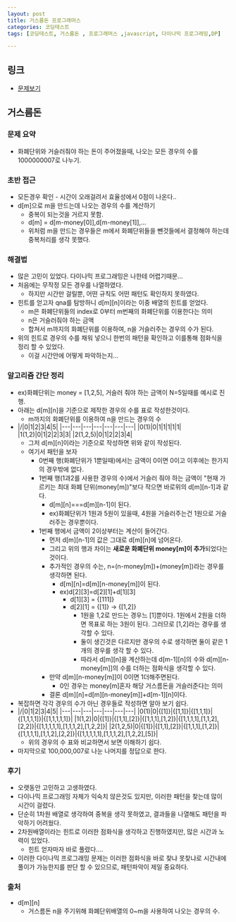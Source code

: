 ```yaml
---
layout: post
title: 거스름돈 프로그래머스
categories: 코딩테스트
tags: [코딩테스트, 거스름돈 , 프로그래머스 ,javascript, 다이나믹 프로그래밍,DP]

---
```

## 링크
- [문제보기](https://programmers.co.kr/learn/courses/30/lessons/12907)

## 거스름돈

### 문제 요약
- 화폐단위와 거슬러줘야 하는 돈이 주어졌을때, 나오는 모든 경우의 수를 1000000007로 나누기.

### 초반 접근
- 모든경우 확인 - 시간이 오래걸려서 효율성에서 0점이 나온다..
- d[m]으로 m을 만드는데 나오는 경우의 수를 계산하기
   - 중복이 되는것을 거르지 못함.
   - d[m] = d[m-money[0]],d[m-money[1]],...
   - 위처럼 m을 만드는 경우들은 m에서 화폐단위들을 뺀것들에서 결정해야 하는데 중복처리를 생각 못했다.

### 해결법
- 많은 고민이 있었다. 다이나믹 프로그래밍은 나한테 어렵기때문...
- 처음에는 무작정 모든 경우를 나열하였다.
   - 하지만 시간만 걸릴뿐, 어떤 규칙도 어떤 패턴도 확인하지 못하였다.
- 힌트를 얻고자 qna를 탐방하니 d[m][n]이라는 이중 배열의 힌트를 얻었다.
   - m은 화폐단위들의 index로 0부터 m번째의 화폐단위를 이용한다는 의미
   - n은 거슬러줘야 하는 금액
   - 합쳐서 m까지의 화폐단위를 이용하여, n을 거슬러주는 경우의 수가 된다.
- 위의 힌트로 경우의 수를 채워 넣으니 한번의 패턴을 확인하고 이를통해 점화식을 정리 할 수 있었다.
   - 이걸 시간안에 어떻게 파악하는지...

### 알고리즘 간단 정리
- ex)화폐단위는 money = [1,2,5], 거슬러 줘야 하는 금액이 N=5일때를 예시로 진행.
- 아래는 d[m][n]을 기준으로 제작한 경우의 수를 표로 작성한것이다.
   - m까지의 화폐단위를 이용하여 n을 만드는 경우의 수
- |/|0|1|2|3|4|5|
|---|---|---|---|---|---|---|
|0(1)|0|1|1|1|1|1|
|1(1,2)|0|1|2|2|3|3|
|2(1,2,5)|0|1|2|2|3|4|
   - 그저 d[m][n]이라는 기준으로 작성하면 위와 같이 작성된다.
   - 여기서 패턴을 보자
      - 0번째 행(화폐단위가 1뿐일때)에서는 금액이 0이면 0이고 이후에는 한가지의 경우밖에 없다.
      - 1번째 행(1과2를 사용한 경우의 수)에서 거슬러 줘야 하는 금액이 "현재 가르키는 최대 화폐 단위(money[m])"보다 작으면 바로위의 d[m][n-1]과 같다.
         - d[m][n]===d[m][n-1]이 된다.
         - ex)화폐단위가 1원과 5원이 있을때, 4원을 거슬러주는건 1원으로 거슬러주는 경우뿐이다.
      - 1번째 행에서 금액이 2이상부터는 계산이 들어간다.
         - 먼저 d[m][n-1]의 값은 그대로 d[m][n]에 넘어온다.
         - 그리고 위의 행과 차이는 **새로운 화폐단위 money[m]이 추가**되었다는 것이다.
         - 추가적인 경우의 수는, n=(n-money[m])+(money[m])라는 경우를 생각하면 된다.
            - d[m][n]=d[m][n-money[m]]이 된다.
            - ex)d[2][3]=d[2][1]+d[1][3]
               - d[1][3] = {[111]}
               - d[2][1] = {[1]} -> {[1,2]}
                  - 1원을 1,2로 만드는 경우느 [1]뿐이다. 1원에서 2원을 더하면 목표로 하는 3원이 된다. 그러므로 [1,2]라는 경우를 생각할 수 있다.
                  - 둘이 생긴것은 다르지만 경우의 수로 생각하면 둘이 같은 1개의 경우를 생각 할 수 있다.
                  - 따라서 d[m][n]을 계산하는데 d[m-1][n]의 수와 d[m][n-money[m]]의 수를 더하는 점화식을 생각할 수 있다.
         - 만약 d[m][n-money[m]]이 0이면 1더해주면된다.
            - 0인 경우는 money[m]혼자 해당 거스름돈을 거슬러준다는 의미
         - 결론 d[m][n]=d[m][n-money[m]]+d[m-1][n]이다.
- 복잡하면 각각 경우의 수가 아닌 경우들로 작성하면 알아 보기 쉽다.
- |/|0|1|2|3|4|5|
|---|---|---|---|---|---|---|
|0(1)|0|{[1]}|{[1,1]}|{[1,1,1]}|{[1,1,1,1]}|{[1,1,1,1,1]}|
|1(1,2)|0|{[1]}|{[1,1],[2]}|{[1,1,1],[1,2]}|{[1,1,1,1],[1,1,2],[2,2]}|{[1,1,1,1,1],[1,1,1,2],[1,2,2]}|
|2(1,2,5)|0|{[1]}|{[1,1],[2]}|{[1,1,1],[1,2]}|{[1,1,1,1],[1,1,2],[2,2]}|{[1,1,1,1,1],[1,1,1,2],[1,2,2],[5]}|
   - 위의 경우의 수 표와 비교하면서 보면 이해하기 쉽다.
- 마지막으로 100,000,007로 나눈 나머지를 정답으로 한다.


### 후기
- 오랫동안 고민하고 고생하였다.
- 다이나믹 프로그래밍 자체가 익숙치 않은것도 있지만, 이러한 패턴을 찾는데 많이 시간이 걸렸다.
- 단순히 1차원 배열로 생각하여 중복을 생각 못하였고, 결과들을 나열해도 패턴을 파악하기 어려웠다.
- 2차원배열이라는 힌트로 이러한 점화식을 생각하고 진행하였지만, 많은 시간과 노력이 있었다.
   - 힌트 얻자마자 바로 풀렸다....
- 이러한 다이나믹 프로그래밍 문제는 이러한 점화식을 바로 찾냐 못찾냐로 시간내에 풀이가 가능한지를 판단 할 수 있으므로, 패턴파악이 제일 중요하다.


### 출처
- d[m][n]
   - 거스름돈 n을 주기위해 화폐단위배열의 0~m을 사용하여 나오는 경우의 수.